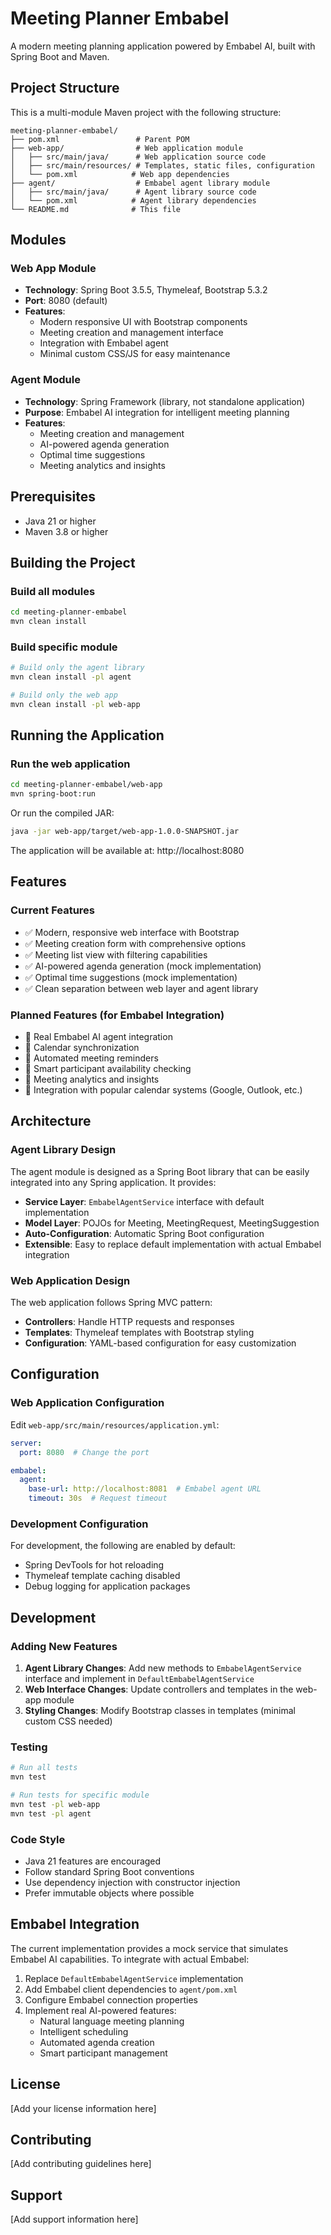# Meeting Planner Embabel

A modern meeting planning application powered by Embabel AI, built with Spring Boot and Maven.

## Project Structure

This is a multi-module Maven project with the following structure:

```
meeting-planner-embabel/
├── pom.xml                 # Parent POM
├── web-app/                # Web application module
│   ├── src/main/java/      # Web application source code
│   ├── src/main/resources/ # Templates, static files, configuration
│   └── pom.xml            # Web app dependencies
├── agent/                  # Embabel agent library module
│   ├── src/main/java/      # Agent library source code
│   └── pom.xml            # Agent library dependencies
└── README.md              # This file
```

## Modules

### Web App Module
- **Technology**: Spring Boot 3.5.5, Thymeleaf, Bootstrap 5.3.2
- **Port**: 8080 (default)
- **Features**: 
  - Modern responsive UI with Bootstrap components
  - Meeting creation and management interface
  - Integration with Embabel agent
  - Minimal custom CSS/JS for easy maintenance

### Agent Module
- **Technology**: Spring Framework (library, not standalone application)
- **Purpose**: Embabel AI integration for intelligent meeting planning
- **Features**:
  - Meeting creation and management
  - AI-powered agenda generation
  - Optimal time suggestions
  - Meeting analytics and insights

## Prerequisites

- Java 21 or higher
- Maven 3.8 or higher

## Building the Project

### Build all modules
```bash
cd meeting-planner-embabel
mvn clean install
```

### Build specific module
```bash
# Build only the agent library
mvn clean install -pl agent

# Build only the web app
mvn clean install -pl web-app
```

## Running the Application

### Run the web application
```bash
cd meeting-planner-embabel/web-app
mvn spring-boot:run
```

Or run the compiled JAR:
```bash
java -jar web-app/target/web-app-1.0.0-SNAPSHOT.jar
```

The application will be available at: http://localhost:8080

## Features

### Current Features
- ✅ Modern, responsive web interface with Bootstrap
- ✅ Meeting creation form with comprehensive options
- ✅ Meeting list view with filtering capabilities  
- ✅ AI-powered agenda generation (mock implementation)
- ✅ Optimal time suggestions (mock implementation)
- ✅ Clean separation between web layer and agent library

### Planned Features (for Embabel Integration)
- 🔄 Real Embabel AI agent integration
- 🔄 Calendar synchronization
- 🔄 Automated meeting reminders
- 🔄 Smart participant availability checking
- 🔄 Meeting analytics and insights
- 🔄 Integration with popular calendar systems (Google, Outlook, etc.)

## Architecture

### Agent Library Design
The agent module is designed as a Spring Boot library that can be easily integrated into any Spring application. It provides:

- **Service Layer**: `EmbabelAgentService` interface with default implementation
- **Model Layer**: POJOs for Meeting, MeetingRequest, MeetingSuggestion
- **Auto-Configuration**: Automatic Spring Boot configuration
- **Extensible**: Easy to replace default implementation with actual Embabel integration

### Web Application Design
The web application follows Spring MVC pattern:

- **Controllers**: Handle HTTP requests and responses
- **Templates**: Thymeleaf templates with Bootstrap styling
- **Configuration**: YAML-based configuration for easy customization

## Configuration

### Web Application Configuration
Edit `web-app/src/main/resources/application.yml`:

```yaml
server:
  port: 8080  # Change the port

embabel:
  agent:
    base-url: http://localhost:8081  # Embabel agent URL
    timeout: 30s  # Request timeout
```

### Development Configuration
For development, the following are enabled by default:
- Spring DevTools for hot reloading
- Thymeleaf template caching disabled
- Debug logging for application packages

## Development

### Adding New Features
1. **Agent Library Changes**: Add new methods to `EmbabelAgentService` interface and implement in `DefaultEmbabelAgentService`
2. **Web Interface Changes**: Update controllers and templates in the web-app module
3. **Styling Changes**: Modify Bootstrap classes in templates (minimal custom CSS needed)

### Testing
```bash
# Run all tests
mvn test

# Run tests for specific module
mvn test -pl web-app
mvn test -pl agent
```

### Code Style
- Java 21 features are encouraged
- Follow standard Spring Boot conventions
- Use dependency injection with constructor injection
- Prefer immutable objects where possible

## Embabel Integration

The current implementation provides a mock service that simulates Embabel AI capabilities. To integrate with actual Embabel:

1. Replace `DefaultEmbabelAgentService` implementation
2. Add Embabel client dependencies to `agent/pom.xml`
3. Configure Embabel connection properties
4. Implement real AI-powered features:
   - Natural language meeting planning
   - Intelligent scheduling
   - Automated agenda creation
   - Smart participant management

## License

[Add your license information here]

## Contributing

[Add contributing guidelines here]

## Support

[Add support information here]
